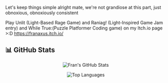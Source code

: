 Let's keep things simple alright mate, we're not grandiose at this part, just obnoxious, obnoxiously consistent  

Play Unlit (Light-Based Rage Game) and Raniag! (Light-Inspired Game Jam entry) and While True:(Puzzle Platformer Coding game) on my Itch.io page >:D https://franaxus.itch.io/

## 📊 GitHub Stats

<div align="center">

![Fran's GitHub Stats](https://github-readme-stats.vercel.app/api?username=FraN-onLine&show_icons=true&theme=vue-dark&hide_border=true&icon_color=3ddc84&title_color=3ddc84)

![Top Languages](https://github-readme-stats.vercel.app/api/top-langs/?username=FraN-onLine&layout=compact&theme=vue-dark&hide_border=true&title_color=3ddc84)

</div>

